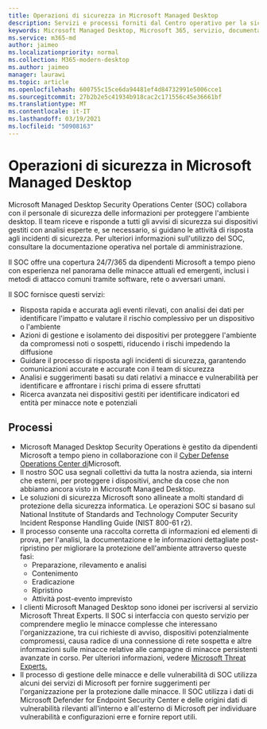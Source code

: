 ```yaml
---
title: Operazioni di sicurezza in Microsoft Managed Desktop
description: Servizi e processi forniti dal Centro operativo per la sicurezza
keywords: Microsoft Managed Desktop, Microsoft 365, servizio, documentazione
ms.service: m365-md
author: jaimeo
ms.localizationpriority: normal
ms.collection: M365-modern-desktop
ms.author: jaimeo
manager: laurawi
ms.topic: article
ms.openlocfilehash: 600755c15ce6da94481ef4d84732991e5006cce1
ms.sourcegitcommit: 27b2b2e5c41934b918cac2c171556c45e36661bf
ms.translationtype: MT
ms.contentlocale: it-IT
ms.lasthandoff: 03/19/2021
ms.locfileid: "50908163"
---
```

# <a name="security-operations-in-microsoft-managed-desktop"></a>Operazioni di sicurezza in Microsoft Managed Desktop

Microsoft Managed Desktop Security Operations Center (SOC) collabora con il personale di sicurezza delle informazioni per proteggere l'ambiente desktop. Il team riceve e risponde a tutti gli avvisi di sicurezza sui dispositivi gestiti con analisi esperte e, se necessario, si guidano le attività di risposta agli incidenti di sicurezza. Per ulteriori informazioni sull'utilizzo del SOC, consultare la documentazione operativa nel portale di amministrazione.

Il SOC offre una copertura 24/7/365 da dipendenti Microsoft a tempo pieno con esperienza nel panorama delle minacce attuali ed emergenti, inclusi i metodi di attacco comuni tramite software, rete o avversari umani.

Il SOC fornisce questi servizi:
- Risposta rapida e accurata agli eventi rilevati, con analisi dei dati per identificare l'impatto e valutare il rischio complessivo per un dispositivo o l'ambiente
- Azioni di gestione e isolamento dei dispositivi per proteggere l'ambiente da compromessi noti o sospetti, riducendo i rischi impedendo la diffusione
- Guidare il processo di risposta agli incidenti di sicurezza, garantendo comunicazioni accurate e accurate con il team di sicurezza
- Analisi e suggerimenti basati su dati relativi a minacce e vulnerabilità per identificare e affrontare i rischi prima di essere sfruttati
- Ricerca avanzata nei dispositivi gestiti per identificare indicatori ed entità per minacce note e potenziali

## <a name="processes"></a>Processi

- Microsoft Managed Desktop Security Operations è gestito da dipendenti Microsoft a tempo pieno in collaborazione con il [Cyber Defense Operations Center di](https://www.microsoft.com/msrc/cdoc)Microsoft. 
- Il nostro SOC usa segnali collettivi da tutta la nostra azienda, sia interni che esterni, per proteggere i dispositivi, anche da cose che non abbiamo ancora visto in Microsoft Managed Desktop.
- Le soluzioni di sicurezza Microsoft sono allineate a molti standard di protezione della sicurezza informatica. Le operazioni SOC si basano sul National Institute of Standards and Technology Computer Security Incident Response Handling Guide (NIST 800-61 r2).
- Il processo consente una raccolta corretta di informazioni ed elementi di prova, per l'analisi, la documentazione e le informazioni dettagliate post-ripristino per migliorare la protezione dell'ambiente attraverso queste fasi:
    - Preparazione, rilevamento e analisi
    - Contenimento
    - Eradicazione
    - Ripristino
    - Attività post-evento imprevisto
- I clienti Microsoft Managed Desktop sono idonei per iscriversi al servizio Microsoft Threat Experts. Il SOC si interfaccia con questo servizio per comprendere meglio le minacce complesse che interessano l'organizzazione, tra cui richieste di avviso, dispositivi potenzialmente compromessi, causa radice di una connessione di rete sospetta e altre informazioni sulle minacce relative alle campagne di minacce persistenti avanzate in corso. Per ulteriori informazioni, vedere [Microsoft Threat Experts.](/windows/security/threat-protection/microsoft-defender-atp/microsoft-threat-experts)
- Il processo di gestione delle minacce e delle vulnerabilità di SOC utilizza alcuni dei servizi di Microsoft per fornire suggerimenti per l'organizzazione per la protezione dalle minacce. Il SOC utilizza i dati di Microsoft Defender for Endpoint Security Center e delle origini dati di vulnerabilità rilevanti all'interno e all'esterno di Microsoft per individuare vulnerabilità e configurazioni erre e fornire report utili.
